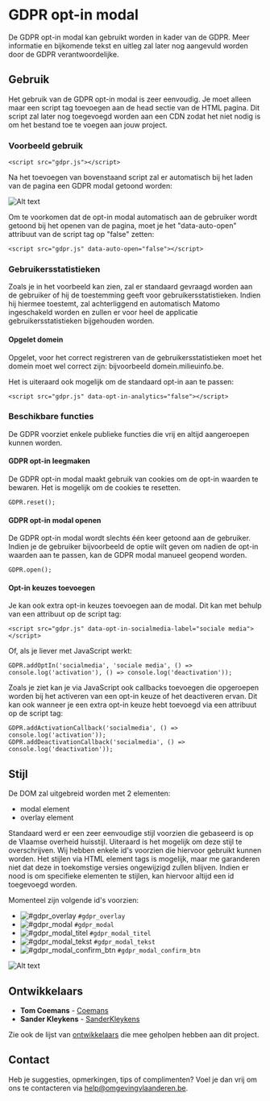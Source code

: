 # GDPR opt-in modal

De GDPR opt-in modal kan gebruikt worden in kader van de GDPR. Meer informatie en bijkomende tekst en uitleg zal later nog aangevuld worden door de GDPR verantwoordelijke.

## Gebruik

Het gebruik van de GDPR opt-in modal is zeer eenvoudig. Je moet alleen maar een script tag toevoegen aan de head sectie van de HTML pagina. Dit script zal later nog toegevoegd worden aan een CDN zodat het niet nodig is om het bestand toe te voegen aan jouw project.

### Voorbeeld gebruik

```
<script src="gdpr.js"></script>
```

Na het toevoegen van bovenstaand script zal er automatisch bij het laden van de pagina een GDPR modal getoond worden:

![Alt text](https://github.com/milieuinfo/gdpr/blob/master/img/readme1.png?raw=true "GDPR modal voorbeeld")

Om te voorkomen dat de opt-in modal automatisch aan de gebruiker wordt getoond bij het openen van de pagina, moet je het "data-auto-open" attribuut van de script tag op "false" zetten:

```
<script src="gdpr.js" data-auto-open="false"></script>
```

### Gebruikersstatistieken

Zoals je in het voorbeeld kan zien, zal er standaard gevraagd worden aan de gebruiker of hij de toestemming geeft voor gebruikersstatistieken. Indien hij hiermee toestemt, zal achterliggend en automatisch Matomo ingeschakeld worden en zullen er voor heel de applicatie gebruikersstatistieken bijgehouden worden.

#### Opgelet domein
Opgelet, voor het correct registreren van de gebruikersstatistieken moet het domein moet wel correct zijn: bijvoorbeeld domein.milieuinfo.be.

Het is uiteraard ook mogelijk om de standaard opt-in aan te passen:

```
<script src="gdpr.js" data-opt-in-analytics="false"></script>
```

### Beschikbare functies

De GDPR voorziet enkele publieke functies die vrij en altijd aangeroepen kunnen worden.

#### GDPR opt-in leegmaken
De GDPR opt-in modal maakt gebruik van cookies om de opt-in waarden te bewaren. Het is mogelijk om de cookies te resetten.

```
GDPR.reset();
```

#### GDPR opt-in modal openen
De GDPR opt-in modal wordt slechts één keer getoond aan de gebruiker. Indien je de gebruiker bijvoorbeeld de optie wilt geven om nadien de opt-in waarden aan te passen, kan de GDPR modal manueel geopend worden.

```
GDPR.open();
```

#### Opt-in keuzes toevoegen
Je kan ook extra opt-in keuzes toevoegen aan de modal.
Dit kan met behulp van een attribuut op de script tag:

```
<script src="gdpr.js" data-opt-in-socialmedia-label="sociale media"></script>
```

Of, als je liever met JavaScript werkt:

```
GDPR.addOptIn('socialmedia', 'sociale media', () => console.log('activation'), () => console.log('deactivation'));
```

Zoals je ziet kan je via JavaScript ook callbacks toevoegen die opgeroepen worden bij het activeren van een opt-in keuze of het deactiveren ervan.
Dit kan ook wanneer je een extra opt-in keuze hebt toevoegd via een attribuut op de script tag:

```
GDPR.addActivationCallback('socialmedia', () => console.log('activation'));
GDPR.addDeactivationCallback('socialmedia', () => console.log('deactivation'));
```

## Stijl

De DOM zal uitgebreid worden met 2 elementen:
* modal element
* overlay element

Standaard werd er een zeer eenvoudige stijl voorzien die gebaseerd is op de Vlaamse overheid huisstijl. Uiteraard is het mogelijk om deze stijl te overschrijven. Wij hebben enkele id's voorzien die hiervoor gebruikt kunnen worden. Het stijlen via HTML element tags is mogelijk, maar me garanderen niet dat deze in toekomstige versies ongewijzigd zullen blijven. Indien er nood is om specifieke elementen te stijlen, kan hiervoor altijd een id toegevoegd worden.

Momenteel zijn volgende id's voorzien:
* ![#gdpr_overlay](https://placehold.it/15/fc0d1c/000000?text=+) `#gdpr_overlay`
* ![#gdpr_modal](https://placehold.it/15/fffd38/000000?text=+) `#gdpr_modal`
* ![#gdpr_modal_titel](https://placehold.it/15/0e7e12/000000?text=+) `#gdpr_modal_titel`
* ![#gdpr_modal_tekst](https://placehold.it/15/fda429/000000?text=+) `#gdpr_modal_tekst`
* ![#gdpr_modal_confirm_btn](https://placehold.it/15/0b24fb/000000?text=+) `#gdpr_modal_confirm_btn`

![Alt text](https://github.com/milieuinfo/gdpr/blob/master/img/readme2.png?raw=true "GDPR HTML id")

## Ontwikkelaars

* **Tom Coemans** - [Coemans](https://github.com/coemans)
* **Sander Kleykens** - [SanderKleykens](https://github.com/SanderKleykens)

Zie ook de lijst van [ontwikkelaars](https://github.com/milieuinfo/gdpr/graphs/contributors) die mee geholpen hebben aan dit project.

## Contact

Heb je suggesties, opmerkingen, tips of complimenten? Voel je dan vrij om ons te contacteren via help@omgevingvlaanderen.be.